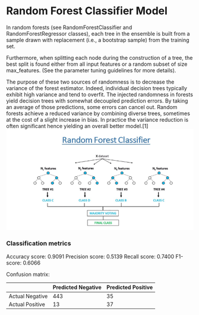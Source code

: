 # Random Forest Classifier Model

In random forests (see RandomForestClassifier and RandomForestRegressor classes), each tree in the ensemble is built from a sample drawn with replacement (i.e., a bootstrap sample) from the training set.

Furthermore, when splitting each node during the construction of a tree, the best split is found either from all input features or a random subset of size max_features. (See the parameter tuning guidelines for more details).

The purpose of these two sources of randomness is to decrease the variance of the forest estimator. Indeed, individual decision trees typically exhibit high variance and tend to overfit. The injected randomness in forests yield decision trees with somewhat decoupled prediction errors. By taking an average of those predictions, some errors can cancel out. Random forests achieve a reduced variance by combining diverse trees, sometimes at the cost of a slight increase in bias. In practice the variance reduction is often significant hence yielding an overall better model.[1]
![Random Forest](how-random-forest-classifier-work.png)

### Classification metrics

Accuracy score:   0.9091 
Precision score:  0.5139 
Recall score:     0.7400 
F1-score:         0.6066 

Confusion matrix:

|     | Predicted Negative | Predicted Positive |
|-----|--------------------|--------------------|
|Actual Negative |        443         |         35          |
|Actual Positive |         13         |         37          |
